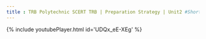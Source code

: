 ```yaml
---
title : TRB Polytechnic SCERT TRB | Preparation Strategy | Unit2 #Shorts
---
```






{% include youtubePlayer.html id='UDQx_eE-XEg' %}
